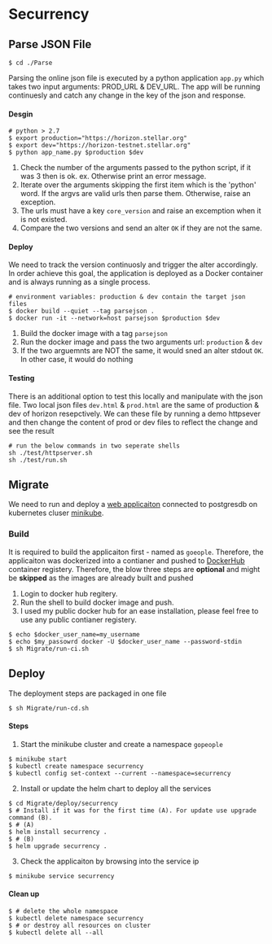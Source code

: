 # Securrency

## Parse JSON File ##
`$ cd ./Parse`

Parsing the online json file is executed by a python application `app.py` which takes two input arguments: PROD_URL & DEV_URL. The app will be running continuesly and catch any change in the key of the json and response.
#### Desgin ####
```
# python > 2.7
$ export production="https://horizon.stellar.org"
$ export dev="https://horizon-testnet.stellar.org"
$ python app_name.py $production $dev
```
1. Check the number of the arguments passed to the python script, if it was 3 then is ok. ex. Otherwise print an error message.
2. Iterate over the arguments skipping the first item which is the 'python' word. If the argvs are valid urls then parse them. Otherwise, raise an exception.
3. The urls must have a key `core_version` and raise an excemption when it is not existed.
4. Compare the two versions and send an alter `OK` if they are not the same.
#### Deploy ####
We need to track the version continuosly and trigger the alter accordingly. In order achieve this goal, the application is deployed as a Docker container and is always running as a single process.
```
# environment variables: production & dev contain the target json files
$ docker build --quiet --tag parsejson .
$ docker run -it --network=host parsejson $production $dev

```
1. Build the docker image with a tag `parsejson`
2. Run the docker image and pass the two arguments url: `production` & `dev`
3. If the two arguemnts are NOT the same, it would sned an alter stdout `OK`. In other case, it would do nothing
#### Testing ####
There is an additional option to test this locally and manipulate with the json file. Two local json files `dev.html` & `prod.html` are the same of production & dev of horizon resepctively. We can these file by running a demo httpsever and then change the content of prod or dev files to reflect the change and see the result
```
# run the below commands in two seperate shells
sh ./test/httpserver.sh
sh ./test/run.sh
```


## Migrate ##
We need to run and deploy a [web applicaiton](https://github.com/komarserjio/notejam/tree/master/flask) connected to postgresdb on kubernetes cluser [minikube](https://minikube.sigs.k8s.io/docs/start/).

### Build ###
It is required to build the applicaiton first - named as `goeople`. Therefore, the applicaiton was dockerized into a contianer and pushed to [DockerHub](https://hub.docker.com/) container registery. Therefore, the blow three steps are **optional** and might be **skipped** as the images are already built and pushed
1. Login to docker hub regitery.
2. Run the shell to build docker image and push.
3. I used my public docker hub for an ease installation, please feel free to use any public contianer registery.
```
$ echo $docker_user_name=my_username
$ echo $my_passowrd docker -U $docker_user_name --password-stdin
$ sh Migrate/run-ci.sh
```
## Deploy ##
The deployment steps are packaged in one file

`$ sh Migrate/run-cd.sh`
#### Steps ####
1. Start the minikube cluster and create a namespace `gopeople`
```
$ minikube start
$ kubectl create namespace securrency
$ kubectl config set-context --current --namespace=securrency
```
2. Install or update the helm chart to deploy all the services
```
$ cd Migrate/deploy/securrency
$ # Install if it was for the first time (A). For update use upgrade command (B).
$ # (A)
$ helm install securrency .
$ # (B)
$ helm upgrade securrency .
```
3. Check the applicaiton by browsing into the service ip
```
$ minikube service securrency 
```
#### Clean up ####
```
$ # delete the whole namespace
$ kubectl delete namespace securrency
$ # or destroy all resources on cluster
$ kubectl delete all --all
```
